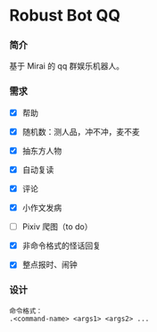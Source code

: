 # Robust Bot QQ

### 简介

基于 Mirai 的 qq 群娱乐机器人。



### 需求

- [x] 帮助
- [x] 随机数：测人品，冲不冲，麦不麦
- [x] 抽东方人物
- [x] 自动复读
- [x] 评论
- [x] 小作文发病
- [ ] Pixiv 爬图（to do）
- [x] 非命令格式的怪话回复
- [x] 整点报时、闹钟



### 设计

```
命令格式：
.<command-name> <args1> <args2> ...
```

